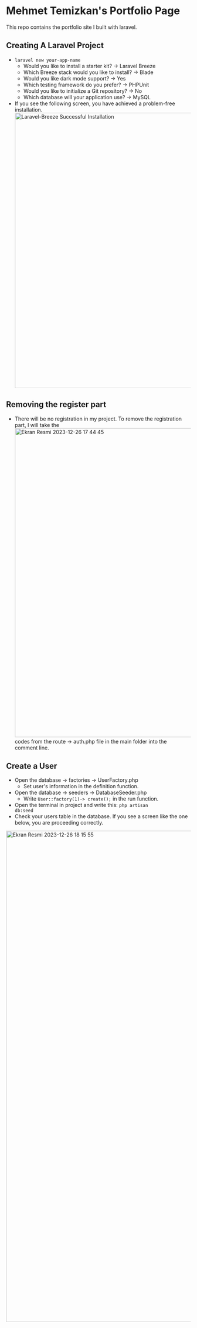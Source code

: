 # Mehmet Temizkan's Portfolio Page

<p>This repo contains the portfolio site I built with laravel.</p>

## Creating A Laravel Project

- <code>laravel new your-app-name</code>
    - Would you like to install a starter kit? -> Laravel Breeze
    - Which Breeze stack would you like to install? -> Blade
    - Would you like dark mode support? -> Yes
    - Which testing framework do you prefer? -> PHPUnit
    - Would you like to initialize a Git repository? -> No
    - Which database will your application use? -> MySQL
- If you see the following screen, you have achieved a problem-free installation.
    <img width="750" alt="Laravel-Breeze Successful Installation" src="https://github.com/mehmettemizkan/portfolio/assets/56386597/ffaa72e9-be5f-461c-ad01-efbb7ecc9d99">

## Removing the register part
- There will be no registration in my project. To remove the registration part, I will take the
<img width="842" alt="Ekran Resmi 2023-12-26 17 44 45" src="https://github.com/mehmettemizkan/portfolio/assets/56386597/457daf86-fbab-4990-9f42-8e8275081b97"><br>
codes from the route -> auth.php file in the main folder into the comment line.

## Create a User
- Open the database -> factories -> UserFactory.php
    - Set user's information in the definition function.
- Open the database -> seeders -> DatabaseSeeder.php
    - Write <code>User::factory(1)-> create();</code> in the run function.
- Open the terminal in project and write this: <code>php artisan db:seed</code>
- Check your users table in the database. If you see a screen like the one below, you are proceeding correctly.
<img width="1338" alt="Ekran Resmi 2023-12-26 18 15 55" src="https://github.com/mehmettemizkan/portfolio/assets/56386597/8093affc-71d2-4f1c-8e44-55c3b0771f5e">

